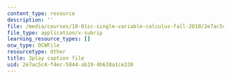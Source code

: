 ```yaml
---
content_type: resource
description: ''
file: /media/courses/18-01sc-single-variable-calculus-fall-2010/2e7ac5c4f4ec5844ab194b638a1ce338_MK_0QHbUnIA.vtt
file_type: application/x-subrip
learning_resource_types: []
ocw_type: OCWFile
resourcetype: Other
title: 3play caption file
uid: 2e7ac5c4-f4ec-5844-ab19-4b638a1ce338
---
```

